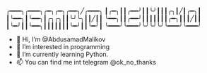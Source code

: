 
╭━━━╮╭━━━╮╭━╮╭━╮╭━━╮╱╭━━━╮
┃╭━╮┃┃╭━━╯┃┃╰╯┃┃┃╭╮┃╱┃╭━╮┃
┃╰━━╮┃╰━━╮┃╭╮╭╮┃┃╰╯╰╮┃┃╱┃┃
╰━━╮┃┃╭━━╯┃┃┃┃┃┃┃╭━╮┃┃┃╱┃┃
┃╰━╯┃┃╰━━╮┃┃┃┃┃┃┃╰━╯┃┃╰━╯┃
╰━━━╯╰━━━╯╰╯╰╯╰╯╰━━━╯╰━━━╯
- 👋 Hi, I’m @AbdusamadMalikov
- 👀 I’m interested in programming 
- 🌱 I’m currently learning Python.
- 📫 You can find me int telegram @ok_no_thanks

<!---
AbdusamadMalikov/AbdusamadMalikov is a ✨ special ✨ repository because its `README.md` (this file) appears on your GitHub profile.
You can click the Preview link to take a look at your changes.
--->
